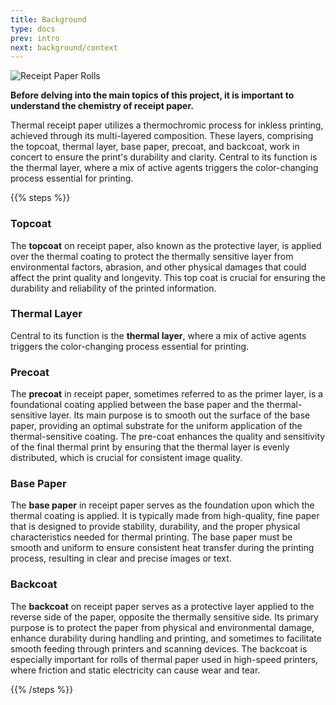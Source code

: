 ```yaml
---
title: Background
type: docs
prev: intro
next: background/context
---
```


![Receipt Paper Rolls](paper-mill_6000x2000.png "Image Courtesy of Panda Paper on Unsplash")

**Before delving into the main topics of this project, it is important to understand the chemistry of receipt paper.**

Thermal receipt paper utilizes a thermochromic process for inkless printing, achieved through its multi-layered composition. These layers, comprising the topcoat, thermal layer, base paper, precoat, and backcoat, work in concert to ensure the print's durability and clarity. Central to its function is the thermal layer, where a mix of active agents triggers the color-changing process essential for printing.

{{% steps %}}

### Topcoat

The **topcoat** on receipt paper, also known as the protective layer, is applied over the thermal coating to protect the thermally sensitive layer from environmental factors, abrasion, and other physical damages that could affect the print quality and longevity. This top coat is crucial for ensuring the durability and reliability of the printed information.

### Thermal Layer

Central to its function is the **thermal layer**, where a mix of active agents triggers the color-changing process essential for printing.

### Precoat

The **precoat** in receipt paper, sometimes referred to as the primer layer, is a foundational coating applied between the base paper and the thermal-sensitive layer. Its main purpose is to smooth out the surface of the base paper, providing an optimal substrate for the uniform application of the thermal-sensitive coating. The pre-coat enhances the quality and sensitivity of the final thermal print by ensuring that the thermal layer is evenly distributed, which is crucial for consistent image quality.

### Base Paper

The **base paper** in receipt paper serves as the foundation upon which the thermal coating is applied. It is typically made from high-quality, fine paper that is designed to provide stability, durability, and the proper physical characteristics needed for thermal printing. The base paper must be smooth and uniform to ensure consistent heat transfer during the printing process, resulting in clear and precise images or text.

### Backcoat

The **backcoat** on receipt paper serves as a protective layer applied to the reverse side of the paper, opposite the thermally sensitive side. Its primary purpose is to protect the paper from physical and environmental damage, enhance durability during handling and printing, and sometimes to facilitate smooth feeding through printers and scanning devices. The backcoat is especially important for rolls of thermal paper used in high-speed printers, where friction and static electricity can cause wear and tear.

{{% /steps %}}

